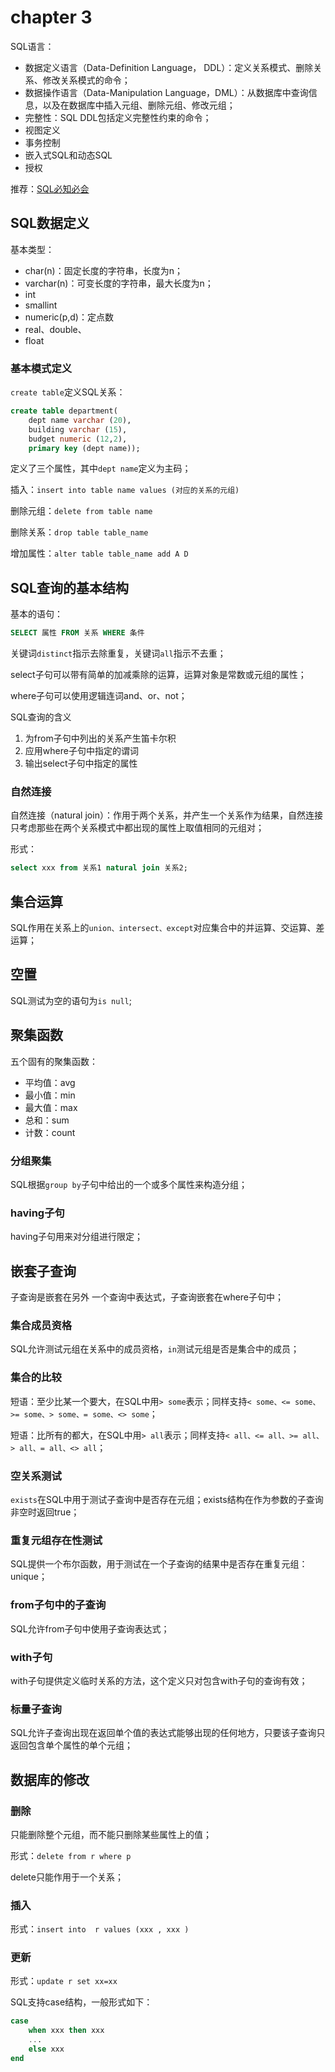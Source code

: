 # chapter 3

SQL语言：

* 数据定义语言（Data-Definition Language， DDL）：定义关系模式、删除关系、修改关系模式的命令；
* 数据操作语言（Data-Manipulation Language，DML）：从数据库中查询信息，以及在数据库中插入元组、删除元组、修改元组；
* 完整性：SQL DDL包括定义完整性约束的命令；
* 视图定义
* 事务控制
* 嵌入式SQL和动态SQL
* 授权

推荐：[SQL必知必会](sql/sql_must_know)

## SQL数据定义

基本类型：

* char(n)：固定长度的字符串，长度为n；
* varchar(n)：可变长度的字符串，最大长度为n；
* int
* smallint
* numeric(p,d)：定点数
* real、double、
* float

### 基本模式定义

`create table`定义SQL关系：

```sql
create table department(
    dept name varchar (20),
    building varchar (15),
    budget numeric (12,2),
    primary key (dept name));
```

定义了三个属性，其中`dept name`定义为主码；

插入：`insert into table name values (对应的关系的元组)`

删除元组：`delete from table name`

删除关系：`drop table table_name`

增加属性：`alter table table_name add A D`

## SQL查询的基本结构

基本的语句：

```sql
SELECT 属性 FROM 关系 WHERE 条件
```

关键词`distinct`指示去除重复，关键词`all`指示不去重；

select子句可以带有简单的加减乘除的运算，运算对象是常数或元组的属性；

where子句可以使用逻辑连词and、or、not；

SQL查询的含义

1. 为from子句中列出的关系产生笛卡尔积
2. 应用where子句中指定的谓词
3. 输出select子句中指定的属性

### 自然连接

自然连接（natural join）：作用于两个关系，并产生一个关系作为结果，自然连接只考虑那些在两个关系模式中都出现的属性上取值相同的元组对；

形式：

```sql
select xxx from 关系1 natural join 关系2;
```

## 集合运算

SQL作用在关系上的`union、intersect、except`对应集合中的并运算、交运算、差运算；

## 空置

SQL测试为空的语句为`is null`;

## 聚集函数

五个固有的聚集函数：

* 平均值：avg
* 最小值：min
* 最大值：max
* 总和：sum
* 计数：count

### 分组聚集

SQL根据`group by`子句中给出的一个或多个属性来构造分组；

### having子句

having子句用来对分组进行限定；

## 嵌套子查询

子查询是嵌套在另外 一个查询中表达式，子查询嵌套在where子句中；

### 集合成员资格

SQL允许测试元组在关系中的成员资格，`in`测试元组是否是集合中的成员；

### 集合的比较

短语：至少比某一个要大，在SQL中用`> some`表示；同样支持`< some、<= some、>= some、> some、= some、<> some`；

短语：比所有的都大，在SQL中用`> all`表示；同样支持`< all、<= all、>= all、> all、= all、<> all`；

### 空关系测试

`exists`在SQL中用于测试子查询中是否存在元组；exists结构在作为参数的子查询非空时返回true；

### 重复元组存在性测试

SQL提供一个布尔函数，用于测试在一个子查询的结果中是否存在重复元组：unique；

### from子句中的子查询

SQL允许from子句中使用子查询表达式；

### with子句

with子句提供定义临时关系的方法，这个定义只对包含with子句的查询有效；

### 标量子查询

SQL允许子查询出现在返回单个值的表达式能够出现的任何地方，只要该子查询只返回包含单个属性的单个元组；

## 数据库的修改

### 删除

只能删除整个元组，而不能只删除某些属性上的值；

形式：`delete from r where p`

delete只能作用于一个关系；

### 插入

形式：`insert into  r values (xxx , xxx )`

### 更新

形式：`update r set xx=xx`

SQL支持case结构，一般形式如下：

```sql
case
	when xxx then xxx
	...
	else xxx
end
```

